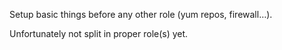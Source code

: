 
Setup basic things before any other role (yum repos, firewall…).

Unfortunately not split in proper role(s) yet.

